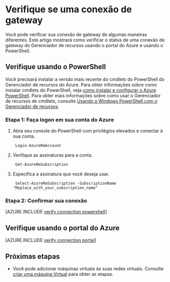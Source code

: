 <properties
   pageTitle="Verifique se uma conexão de gateway | Microsoft Azure"
   description="Este artigo mostra como verificar uma conexão de gateway no modelo de implantação do Gerenciador de recursos"
   services="vpn-gateway"
   documentationCenter="na"
   authors="cherylmc"
   manager="carmonm"
   editor=""
   tags="azure-resource-manager"/>

<tags
   ms.service="vpn-gateway"
   ms.devlang="na"
   ms.topic="article"
   ms.tgt_pltfrm="na"
   ms.workload="infrastructure-services"
   ms.date="10/14/2016"
   ms.author="cherylmc"/>

# <a name="verify-a-gateway-connection"></a>Verifique se uma conexão de gateway

Você pode verificar sua conexão de gateway de algumas maneiras diferentes. Este artigo mostrará como verificar o status de uma conexão de gateway do Gerenciador de recursos usando o portal do Azure e usando o PowerShell.


## <a name="verify-using-powershell"></a>Verifique usando o PowerShell

Você precisará instalar a versão mais recente do cmdlets do PowerShell do Gerenciador de recursos do Azure. Para obter informações sobre como instalar cmdlets do PowerShell, veja [como instalar e configurar o Azure PowerShell](../powershell-install-configure.md). Para obter mais informações sobre como usar o Gerenciador de recursos de cmdlets, consulte [Usando o Windows PowerShell com o Gerenciador de recursos](../powershell-azure-resource-manager.md).

### <a name="step-1-log-in-to-your-azure-account"></a>Etapa 1: Faça logon em sua conta do Azure

1. Abra seu console do PowerShell com privilégios elevados e conectar à sua conta.

        Login-AzureRmAccount

2. Verifique as assinaturas para a conta.

        Get-AzureRmSubscription 

3. Especifica a assinatura que você deseja usar.

        Select-AzureRmSubscription -SubscriptionName "Replace_with_your_subscription_name"

### <a name="step-2-verify-your-connection"></a>Etapa 2: Confirmar sua conexão


[AZURE.INCLUDE [verify connection powershell](../../includes/vpn-gateway-verify-connection-ps-rm-include.md)] 


## <a name="verify-using-the-azure-portal"></a>Verifique usando o portal do Azure

[AZURE.INCLUDE [verify connection portal](../../includes/vpn-gateway-verify-connection-portal-rm-include.md)] 


## <a name="next-steps"></a>Próximas etapas

- Você pode adicionar máquinas virtuais às suas redes virtuais. Consulte [criar uma máquina Virtual](../virtual-machines/virtual-machines-windows-hero-tutorial.md) para obter as etapas.

